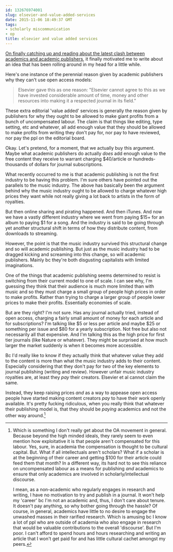 ```yaml
---
id: 132676974001
slug: elsevier-and-value-added-services
date: 2015-11-06 18:49:37 GMT
tags:
- scholarly miscommunication
- op
title: elsevier and value added services
---
```

[On finally catching up and reading about the latest clash between academics and academic publishers][1], it finally motivated me to write about an idea that has been rolling around in my head for a little while.

Here's one instance of the perennial reason given by academic publishers why they can't use open access models: 

> Elsevier gave this as one reason: "Elsevier cannot agree to this as we have invested considerable amount of time, money and other resources into making it a respected journal in its field."

These extra editorial 'value added' services is generally the reason given by publishers for why they ought to be allowed to make giant profits from a bunch of uncompensated labour. The claim is that things like editing, type setting, etc and whatever, all add enough value that they should be allowed to make profits from writing they don't pay for, nor pay to have reviewed, nor pay the ppl on the editorial board.

Okay. Let's pretend, for a moment, that we actually buy this argument. Maybe what academic publishers do actually *does* add enough value to the free content they receive to warrant charging $40/article or hundreds-thousands of dollars for journal subscriptions.

What recently occurred to me is that academic publishing is not the first industry to be having this problem. I'm sure others have pointed out the parallels to the music industry. The above has basically been the argument behind why the music industry ought to be allowed to charge whatever high prices they want while not really giving a lot back to artists in the form of royalties.

But then online sharing and pirating happened. And then iTunes. And now we have a vastly different industry where we went from paying $15+ for an album to paying $1 for a song. And the industry is said to be going through yet another structural shift in terms of how they distribute content, from downloads to streaming.

However, the point is that the music industry survived this structural change and so will academic publishing. But just as the music industry had to be dragged kicking and screaming into this change, so will academic publishers. Mainly bc they're both disgusting capitalists with limited imaginations.

One of the things that academic publishing seems determined to resist is switching from their current model to one of scale. I can see why, I'm guessing they think that their audience is much more limited than with music and so they must charge a small group of people high prices in order to make profits. Rather than trying to charge a larger group of people lower prices to make their profits. Essentially economies of scale.

But are they right? I'm not sure. Has any journal actually tried, instead of open access, charging a fairly small amount of money for each article and for subscriptions? I'm talking like $5 or less per article and maybe $25 or something per issue and $80 for a yearly subscription. Not free but also not necessarily all that expensive. And I'm talking this as the high price for first tier journals (like Nature or whatever). They might be surprised at how much larger the market suddenly is when it becomes more accessible.

Bc I'd really like to know if they actually think that whatever value they add to the content is more than what the music industry adds to their content. Especially considering that they don't pay for two of the key elements to journal publishing (writing and review). However unfair music industry royalties are, at least they *pay* their creators. Elsevier et al cannot claim the same.

Instead, they keep raising prices *and* as a way to appease open access people have started making content creators *pay* to have their work openly available. It's pretty fucking ridiculous, when you really think that whatever their publishing model is, that they should be *paying* academics and not the other way around.[^1]

[^1]: Which is something I don't really get about the OA movement in general. Because beyond the high minded ideals, they rarely seem to even mention how exploitative it is that people aren't compensated for this labour. Yes, sure, in academia the compensation is thought to be cultural capital. But. What if all intellectuals aren't scholars? What if a scholar is at the beginning of their career and getting $100 for their article could feed them that month? In a different way, its hard not to see this reliance on uncompensated labour as a means for publishing *and* academics to ensure that only academics are involved in scholarly/intellectual discourse.

    I mean, as a non-academic who regularly engages in research and writing, I have no motivation to try and publish in a journal. It won't help my 'career' bc I'm not an academic and, thus, I don't care about tenure. It doesn't pay anything, so why bother going through the hassle? Of course, in general, academics have little to no desire to engage the unwashed masses in their rarified research. Which is amusing bc I know a lot of ppl who are outside of academia who also engage in research that would be valuable contributions to the overall 'discourse'. But I'm poor. I can't afford to spend hours and hours researching and writing an article that I won't get paid for and has little cultural cachet amongst my peers.

[1]: http://syx.pw/1LV0nU3
